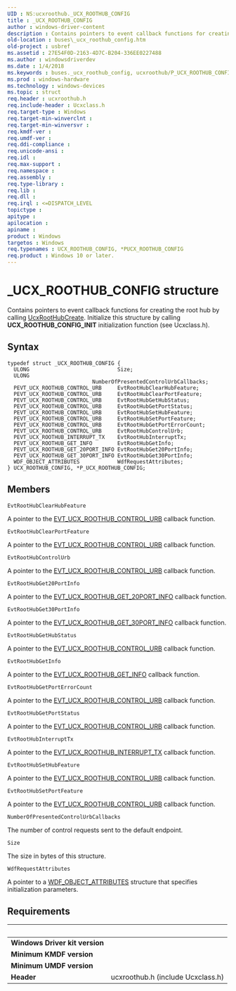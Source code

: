 ```yaml
---
UID : NS:ucxroothub._UCX_ROOTHUB_CONFIG
title : _UCX_ROOTHUB_CONFIG
author : windows-driver-content
description : Contains pointers to event callback functions for creating the root hub by calling UcxRootHubCreate. Initialize this structure by calling UCX_ROOTHUB_CONFIG_INIT initialization function (see Ucxclass.h).
old-location : buses\_ucx_roothub_config.htm
old-project : usbref
ms.assetid : 27E54F0D-2163-4D7C-B204-336EE0227488
ms.author : windowsdriverdev
ms.date : 1/4/2018
ms.keywords : buses._ucx_roothub_config, ucxroothub/P_UCX_ROOTHUB_CONFIG, ucxroothub/_UCX_ROOTHUB_CONFIG, P_UCX_ROOTHUB_CONFIG structure pointer [Buses], UCX_ROOTHUB_CONFIG, P_UCX_ROOTHUB_CONFIG, UCX_ROOTHUB_CONFIG structure [Buses], _UCX_ROOTHUB_CONFIG, *PUCX_ROOTHUB_CONFIG
ms.prod : windows-hardware
ms.technology : windows-devices
ms.topic : struct
req.header : ucxroothub.h
req.include-header : Ucxclass.h
req.target-type : Windows
req.target-min-winverclnt : 
req.target-min-winversvr : 
req.kmdf-ver : 
req.umdf-ver : 
req.ddi-compliance : 
req.unicode-ansi : 
req.idl : 
req.max-support : 
req.namespace : 
req.assembly : 
req.type-library : 
req.lib : 
req.dll : 
req.irql : <=DISPATCH_LEVEL
topictype : 
apitype : 
apilocation : 
apiname : 
product : Windows
targetos : Windows
req.typenames : UCX_ROOTHUB_CONFIG, *PUCX_ROOTHUB_CONFIG
req.product : Windows 10 or later.
---
```


# _UCX_ROOTHUB_CONFIG structure
Contains pointers to event callback functions for creating the root hub by calling <a href="https://msdn.microsoft.com/library/windows/hardware/mt188048">UcxRootHubCreate</a>. Initialize this structure by calling <b>UCX_ROOTHUB_CONFIG_INIT</b> initialization function (see Ucxclass.h).

## Syntax
````
typedef struct _UCX_ROOTHUB_CONFIG {
  ULONG                            Size;
  ULONG                            NumberOfPresentedControlUrbCallbacks;
  PEVT_UCX_ROOTHUB_CONTROL_URB     EvtRootHubClearHubFeature;
  PEVT_UCX_ROOTHUB_CONTROL_URB     EvtRootHubClearPortFeature;
  PEVT_UCX_ROOTHUB_CONTROL_URB     EvtRootHubGetHubStatus;
  PEVT_UCX_ROOTHUB_CONTROL_URB     EvtRootHubGetPortStatus;
  PEVT_UCX_ROOTHUB_CONTROL_URB     EvtRootHubSetHubFeature;
  PEVT_UCX_ROOTHUB_CONTROL_URB     EvtRootHubSetPortFeature;
  PEVT_UCX_ROOTHUB_CONTROL_URB     EvtRootHubGetPortErrorCount;
  PEVT_UCX_ROOTHUB_CONTROL_URB     EvtRootHubControlUrb;
  PEVT_UCX_ROOTHUB_INTERRUPT_TX    EvtRootHubInterruptTx;
  PEVT_UCX_ROOTHUB_GET_INFO        EvtRootHubGetInfo;
  PEVT_UCX_ROOTHUB_GET_20PORT_INFO EvtRootHubGet20PortInfo;
  PEVT_UCX_ROOTHUB_GET_30PORT_INFO EvtRootHubGet30PortInfo;
  WDF_OBJECT_ATTRIBUTES            WdfRequestAttributes;
} UCX_ROOTHUB_CONFIG, *P_UCX_ROOTHUB_CONFIG;
````

## Members


`EvtRootHubClearHubFeature`

A pointer to the <a href="..\ucxroothub\nc-ucxroothub-evt_ucx_roothub_control_urb.md">EVT_UCX_ROOTHUB_CONTROL_URB</a> callback function.

`EvtRootHubClearPortFeature`

A pointer to the <a href="..\ucxroothub\nc-ucxroothub-evt_ucx_roothub_control_urb.md">EVT_UCX_ROOTHUB_CONTROL_URB</a> callback function.

`EvtRootHubControlUrb`

A pointer to the <a href="..\ucxroothub\nc-ucxroothub-evt_ucx_roothub_control_urb.md">EVT_UCX_ROOTHUB_CONTROL_URB</a> callback function.

`EvtRootHubGet20PortInfo`

A pointer to the <a href="..\ucxroothub\nc-ucxroothub-evt_ucx_roothub_get_20port_info.md">EVT_UCX_ROOTHUB_GET_20PORT_INFO</a> callback function.

`EvtRootHubGet30PortInfo`

A pointer to the <a href="..\ucxroothub\nc-ucxroothub-evt_ucx_roothub_get_30port_info.md">EVT_UCX_ROOTHUB_GET_30PORT_INFO</a> callback function.

`EvtRootHubGetHubStatus`

A pointer to the <a href="..\ucxroothub\nc-ucxroothub-evt_ucx_roothub_control_urb.md">EVT_UCX_ROOTHUB_CONTROL_URB</a> callback function.

`EvtRootHubGetInfo`

A pointer to the <a href="..\ucxroothub\nc-ucxroothub-evt_ucx_roothub_get_info.md">EVT_UCX_ROOTHUB_GET_INFO</a> callback function.

`EvtRootHubGetPortErrorCount`

A pointer to the <a href="..\ucxroothub\nc-ucxroothub-evt_ucx_roothub_control_urb.md">EVT_UCX_ROOTHUB_CONTROL_URB</a> callback function.

`EvtRootHubGetPortStatus`

A pointer to the <a href="..\ucxroothub\nc-ucxroothub-evt_ucx_roothub_control_urb.md">EVT_UCX_ROOTHUB_CONTROL_URB</a> callback function.

`EvtRootHubInterruptTx`

A pointer to the <a href="..\ucxroothub\nc-ucxroothub-evt_ucx_roothub_interrupt_tx.md">EVT_UCX_ROOTHUB_INTERRUPT_TX</a> callback function.

`EvtRootHubSetHubFeature`

A pointer to the <a href="..\ucxroothub\nc-ucxroothub-evt_ucx_roothub_control_urb.md">EVT_UCX_ROOTHUB_CONTROL_URB</a> callback function.

`EvtRootHubSetPortFeature`

A pointer to the <a href="..\ucxroothub\nc-ucxroothub-evt_ucx_roothub_control_urb.md">EVT_UCX_ROOTHUB_CONTROL_URB</a> callback function.

`NumberOfPresentedControlUrbCallbacks`

The number of control requests sent to the default endpoint.

`Size`

The size in bytes of this structure.

`WdfRequestAttributes`

A pointer to a <a href="..\wdfobject\ns-wdfobject-_wdf_object_attributes.md">WDF_OBJECT_ATTRIBUTES</a> structure that specifies initialization parameters.


## Requirements
| &nbsp; | &nbsp; |
| ---- |:---- |
| **Windows Driver kit version** |  |
| **Minimum KMDF version** |  |
| **Minimum UMDF version** |  |
| **Header** | ucxroothub.h (include Ucxclass.h) |